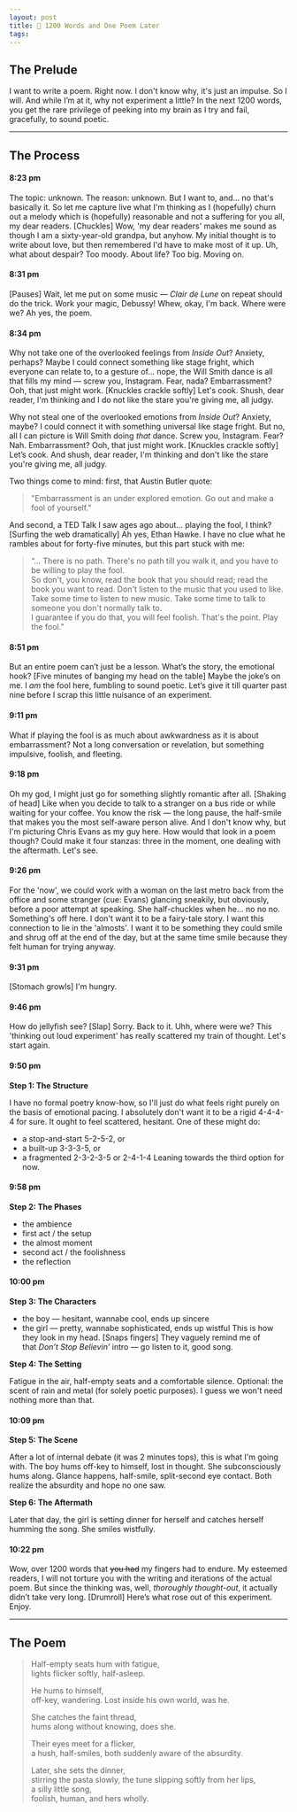 ```yaml
---
layout: post
title: 🪉 1200 Words and One Poem Later
tags: 
---
```


## The Prelude
I want to write a poem. Right now. I don't know why, it's just an impulse. So I will. And while I’m at it, why not experiment a little? In the next 1200 words, you get the rare privilege of peeking into my brain as I try and fail, gracefully, to sound poetic.

<hr class="dots">

## The Process
#### 8:23 pm
The topic: unknown. The reason: unknown. But I want to, and... no that's basically it. So let me capture live what I'm thinking as I (hopefully) churn out a melody which is (hopefully) reasonable and not a suffering for you all, my dear readers. [Chuckles] Wow, 'my dear readers' makes me sound as though I am a sixty-year-old grandpa, but anyhow. My initial thought is to write about love, but then remembered I'd have to make most of it up. Uh, what about despair? Too moody. About life? Too big. Moving on.
#### 8:31 pm
[Pauses] Wait, let me put on some music — *Clair de Lune* on repeat should do the trick. Work your magic, Debussy! Whew, okay, I'm back. Where were we? Ah yes, the poem.
#### 8:34 pm
Why not take one of the overlooked feelings from *Inside Out*? Anxiety, perhaps? Maybe I could connect something like stage fright, which everyone can relate to, to a gesture of... nope, the Will Smith dance is all that fills my mind — screw you, Instagram. Fear, nada? Embarrassment? Ooh, that just might work. [Knuckles crackle softly] Let's cook. Shush, dear reader, I'm thinking and I do not like the stare you're giving me, all judgy.

Why not steal one of the overlooked emotions from _Inside Out_? Anxiety, maybe? I could connect it with something universal like stage fright. But no, all I can picture is Will Smith doing _that_ dance. Screw you, Instagram. Fear? Nah. Embarrassment? Ooh, that just might work. [Knuckles crackle softly] Let’s cook. And shush, dear reader, I'm thinking and don't like the stare you're giving me, all judgy.

Two things come to mind: first, that Austin Butler quote:

> "Embarrassment is an under explored emotion. Go out and make a fool of yourself."

And second, a TED Talk I saw ages ago about... playing the fool, I think? [Surfing the web dramatically] Ah yes, Ethan Hawke. I have no clue what he rambles about for forty-five minutes, but this part stuck with me:

> “... There is no path. There's no path till you walk it, and you have to be willing to play the fool.  
> So don't, you know, read the book that you should read; read the book you want to read. Don't listen to the music that you used to like. Take some time to listen to new music. Take some time to talk to someone you don't normally talk to.  
> I guarantee if you do that, you will feel foolish. That's the point. Play the fool.”

#### 8:51 pm
But an entire poem can’t just be a lesson. What’s the story, the emotional hook? [Five minutes of banging my head on the table] Maybe the joke’s on me. I _am_ the fool here, fumbling to sound poetic. Let’s give it till quarter past nine before I scrap this little nuisance of an experiment.
#### 9:11 pm
What if playing the fool is as much about awkwardness as it is about embarrassment? Not a long conversation or revelation, but something impulsive, foolish, and fleeting.
#### 9:18 pm
Oh my god, I might just go for something slightly romantic after all. [Shaking of head] Like when you decide to talk to a stranger on a bus ride or while waiting for your coffee. You know the risk — the long pause, the half-smile that makes you the most self-aware person alive. And I don't know why, but I'm picturing Chris Evans as my guy here. How would that look in a poem though? Could make it four stanzas: three in the moment, one dealing with the aftermath. Let's see.
#### 9:26 pm
For the 'now', we could work with a woman on the last metro back from the office and some stranger (cue: Evans) glancing sneakily, but obviously, before a poor attempt at speaking. She half-chuckles when he... no no no. Something's off here. I don't want it to be a fairy-tale story. I want this connection to lie in the 'almosts'. I want it to be something they could smile and shrug off at the end of the day, but at the same time smile because they felt human for trying anyway. 
#### 9:31 pm
[Stomach growls] I'm hungry.
#### 9:46 pm
How do jellyfish see? [Slap] Sorry. Back to it. Uhh, where were we? This 'thinking out loud experiment' has really scattered my train of thought. Let's start again.
#### 9:50 pm
**Step 1: The Structure**

I have no formal poetry know-how, so I'll just do what feels right purely on the basis of emotional pacing. I absolutely don't want it to be a rigid 4-4-4-4 for sure. It ought to feel scattered, hesitant. One of these might do:
- a stop-and-start 5-2-5-2, or
- a built-up 3-3-3-5, or
- a fragmented 2-3-2-3-5 or 2-4-1-4
Leaning towards the third option for now.
#### 9:58 pm
**Step 2: The Phases**

- the ambience
- first act / the setup
- the almost moment
- second act / the foolishness
- the reflection
#### 10:00 pm
**Step 3: The Characters**

- the boy — hesitant, wannabe cool, ends up sincere
- the girl — pretty, wannabe sophisticated, ends up wistful
This is how they look in my head. [Snaps fingers] They vaguely remind me of that _Don’t Stop Believin’_ intro — go listen to it, good song.

**Step 4: The Setting**

Fatigue in the air, half-empty seats and a comfortable silence. Optional: the scent of rain and metal (for solely poetic purposes). I guess we won't need nothing more than that.
#### 10:09 pm
**Step 5: The Scene**

After a lot of internal debate (it was 2 minutes tops), this is what I'm going with. The boy hums off-key to himself, lost in thought. She subconsciously hums along. Glance happens, half-smile, split-second eye contact. Both realize the absurdity and hope no one saw.

**Step 6: The Aftermath**

Later that day, the girl is setting dinner for herself and catches herself humming the song. She smiles wistfully.

#### 10:22 pm
Wow, over 1200 words that ~~you had~~ my fingers had to endure. My esteemed readers, I will not torture you with the writing and iterations of the actual poem. But since the thinking was, well, *thoroughly thought-out*, it actually didn’t take very long. [Drumroll] Here’s what rose out of this experiment. Enjoy.

<hr class="dots">

## The Poem

> Half-empty seats hum with fatigue,  
> lights flicker softly, half-asleep. 
> 
> He hums to himself,  
> off-key, wandering.
> Lost inside his own world, was he.
> 
> She catches the faint thread,  
> hums along without knowing, does she.
> 
> Their eyes meet for a flicker,  
> a hush, half-smiles,
> both suddenly aware of the absurdity.
> 
> Later, she sets the dinner,  
> stirring the pasta slowly,
> the tune slipping softly from her lips,  
> a silly little song,  
> foolish, human, and hers wholly.
